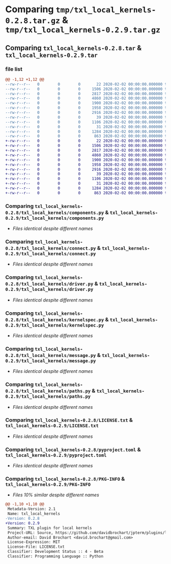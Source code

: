 # Comparing `tmp/txl_local_kernels-0.2.8.tar.gz` & `tmp/txl_local_kernels-0.2.9.tar.gz`

## Comparing `txl_local_kernels-0.2.8.tar` & `txl_local_kernels-0.2.9.tar`

### file list

```diff
@@ -1,12 +1,12 @@
--rw-r--r--   0        0        0       22 2020-02-02 00:00:00.000000 txl_local_kernels-0.2.8/txl_local_kernels/__init__.py
--rw-r--r--   0        0        0     1506 2020-02-02 00:00:00.000000 txl_local_kernels-0.2.8/txl_local_kernels/components.py
--rw-r--r--   0        0        0     2817 2020-02-02 00:00:00.000000 txl_local_kernels-0.2.8/txl_local_kernels/connect.py
--rw-r--r--   0        0        0     4860 2020-02-02 00:00:00.000000 txl_local_kernels-0.2.8/txl_local_kernels/driver.py
--rw-r--r--   0        0        0     1900 2020-02-02 00:00:00.000000 txl_local_kernels-0.2.8/txl_local_kernels/kernelspec.py
--rw-r--r--   0        0        0     1958 2020-02-02 00:00:00.000000 txl_local_kernels-0.2.8/txl_local_kernels/message.py
--rw-r--r--   0        0        0     2916 2020-02-02 00:00:00.000000 txl_local_kernels-0.2.8/txl_local_kernels/paths.py
--rw-r--r--   0        0        0       39 2020-02-02 00:00:00.000000 txl_local_kernels-0.2.8/.gitignore
--rw-r--r--   0        0        0     1106 2020-02-02 00:00:00.000000 txl_local_kernels-0.2.8/LICENSE.txt
--rw-r--r--   0        0        0       31 2020-02-02 00:00:00.000000 txl_local_kernels-0.2.8/README.md
--rw-r--r--   0        0        0     1284 2020-02-02 00:00:00.000000 txl_local_kernels-0.2.8/pyproject.toml
--rw-r--r--   0        0        0      863 2020-02-02 00:00:00.000000 txl_local_kernels-0.2.8/PKG-INFO
+-rw-r--r--   0        0        0       22 2020-02-02 00:00:00.000000 txl_local_kernels-0.2.9/txl_local_kernels/__init__.py
+-rw-r--r--   0        0        0     1506 2020-02-02 00:00:00.000000 txl_local_kernels-0.2.9/txl_local_kernels/components.py
+-rw-r--r--   0        0        0     2817 2020-02-02 00:00:00.000000 txl_local_kernels-0.2.9/txl_local_kernels/connect.py
+-rw-r--r--   0        0        0     4860 2020-02-02 00:00:00.000000 txl_local_kernels-0.2.9/txl_local_kernels/driver.py
+-rw-r--r--   0        0        0     1900 2020-02-02 00:00:00.000000 txl_local_kernels-0.2.9/txl_local_kernels/kernelspec.py
+-rw-r--r--   0        0        0     1958 2020-02-02 00:00:00.000000 txl_local_kernels-0.2.9/txl_local_kernels/message.py
+-rw-r--r--   0        0        0     2916 2020-02-02 00:00:00.000000 txl_local_kernels-0.2.9/txl_local_kernels/paths.py
+-rw-r--r--   0        0        0       39 2020-02-02 00:00:00.000000 txl_local_kernels-0.2.9/.gitignore
+-rw-r--r--   0        0        0     1106 2020-02-02 00:00:00.000000 txl_local_kernels-0.2.9/LICENSE.txt
+-rw-r--r--   0        0        0       31 2020-02-02 00:00:00.000000 txl_local_kernels-0.2.9/README.md
+-rw-r--r--   0        0        0     1284 2020-02-02 00:00:00.000000 txl_local_kernels-0.2.9/pyproject.toml
+-rw-r--r--   0        0        0      863 2020-02-02 00:00:00.000000 txl_local_kernels-0.2.9/PKG-INFO
```

### Comparing `txl_local_kernels-0.2.8/txl_local_kernels/components.py` & `txl_local_kernels-0.2.9/txl_local_kernels/components.py`

 * *Files identical despite different names*

### Comparing `txl_local_kernels-0.2.8/txl_local_kernels/connect.py` & `txl_local_kernels-0.2.9/txl_local_kernels/connect.py`

 * *Files identical despite different names*

### Comparing `txl_local_kernels-0.2.8/txl_local_kernels/driver.py` & `txl_local_kernels-0.2.9/txl_local_kernels/driver.py`

 * *Files identical despite different names*

### Comparing `txl_local_kernels-0.2.8/txl_local_kernels/kernelspec.py` & `txl_local_kernels-0.2.9/txl_local_kernels/kernelspec.py`

 * *Files identical despite different names*

### Comparing `txl_local_kernels-0.2.8/txl_local_kernels/message.py` & `txl_local_kernels-0.2.9/txl_local_kernels/message.py`

 * *Files identical despite different names*

### Comparing `txl_local_kernels-0.2.8/txl_local_kernels/paths.py` & `txl_local_kernels-0.2.9/txl_local_kernels/paths.py`

 * *Files identical despite different names*

### Comparing `txl_local_kernels-0.2.8/LICENSE.txt` & `txl_local_kernels-0.2.9/LICENSE.txt`

 * *Files identical despite different names*

### Comparing `txl_local_kernels-0.2.8/pyproject.toml` & `txl_local_kernels-0.2.9/pyproject.toml`

 * *Files identical despite different names*

### Comparing `txl_local_kernels-0.2.8/PKG-INFO` & `txl_local_kernels-0.2.9/PKG-INFO`

 * *Files 10% similar despite different names*

```diff
@@ -1,10 +1,10 @@
 Metadata-Version: 2.1
 Name: txl_local_kernels
-Version: 0.2.8
+Version: 0.2.9
 Summary: TXL plugin for local kernels
 Project-URL: Source, https://github.com/davidbrochart/jpterm/plugins/local_kernels
 Author-email: David Brochart <david.brochart@gmail.com>
 License-Expression: MIT
 License-File: LICENSE.txt
 Classifier: Development Status :: 4 - Beta
 Classifier: Programming Language :: Python
```

